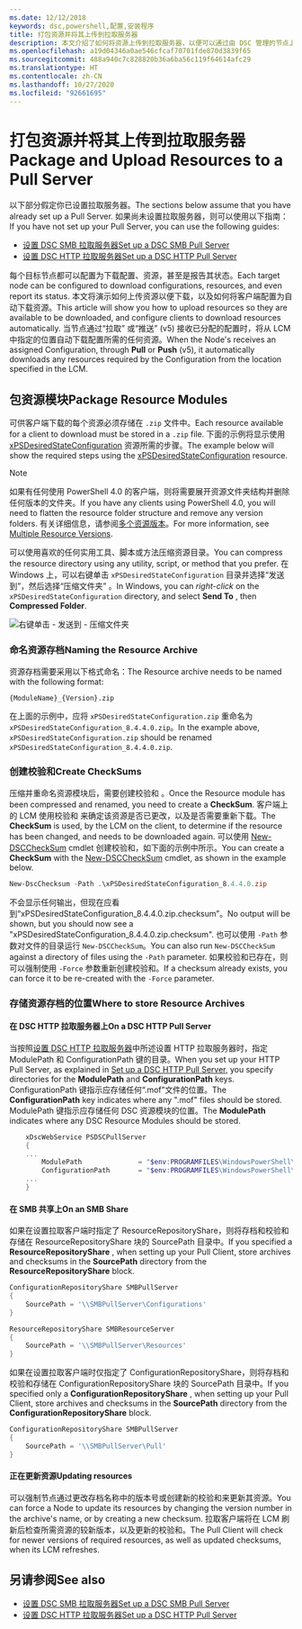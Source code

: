 ```yaml
---
ms.date: 12/12/2018
keywords: dsc,powershell,配置,安装程序
title: 打包资源并将其上传到拉取服务器
description: 本文介绍了如何将资源上传到拉取服务器，以便可以通过由 DSC 管理的节点上的配置下载这些资源。
ms.openlocfilehash: a19d04346a0ae546cfcaf70701fde870d3839f65
ms.sourcegitcommit: 488a940c7c828820b36a6ba56c119f64614afc29
ms.translationtype: HT
ms.contentlocale: zh-CN
ms.lasthandoff: 10/27/2020
ms.locfileid: "92661695"
---
```

# <a name="package-and-upload-resources-to-a-pull-server"></a><span data-ttu-id="6438e-104">打包资源并将其上传到拉取服务器</span><span class="sxs-lookup"><span data-stu-id="6438e-104">Package and Upload Resources to a Pull Server</span></span>

<span data-ttu-id="6438e-105">以下部分假定你已设置拉取服务器。</span><span class="sxs-lookup"><span data-stu-id="6438e-105">The sections below assume that you have already set up a Pull Server.</span></span> <span data-ttu-id="6438e-106">如果尚未设置拉取服务器，则可以使用以下指南：</span><span class="sxs-lookup"><span data-stu-id="6438e-106">If you have not set up your Pull Server, you can use the following guides:</span></span>

- [<span data-ttu-id="6438e-107">设置 DSC SMB 拉取服务器</span><span class="sxs-lookup"><span data-stu-id="6438e-107">Set up a DSC SMB Pull Server</span></span>](pullServerSmb.md)
- [<span data-ttu-id="6438e-108">设置 DSC HTTP 拉取服务器</span><span class="sxs-lookup"><span data-stu-id="6438e-108">Set up a DSC HTTP Pull Server</span></span>](pullServer.md)

<span data-ttu-id="6438e-109">每个目标节点都可以配置为下载配置、资源，甚至是报告其状态。</span><span class="sxs-lookup"><span data-stu-id="6438e-109">Each target node can be configured to download configurations, resources, and even report its status.</span></span> <span data-ttu-id="6438e-110">本文将演示如何上传资源以便下载，以及如何将客户端配置为自动下载资源。</span><span class="sxs-lookup"><span data-stu-id="6438e-110">This article will show you how to upload resources so they are available to be downloaded, and configure clients to download resources automatically.</span></span> <span data-ttu-id="6438e-111">当节点通过“拉取”  或“推送”  (v5) 接收已分配的配置时，将从 LCM 中指定的位置自动下载配置所需的任何资源。</span><span class="sxs-lookup"><span data-stu-id="6438e-111">When the Node's receives an assigned Configuration, through **Pull** or **Push** (v5), it automatically downloads any resources required by the Configuration from the location specified in the LCM.</span></span>

## <a name="package-resource-modules"></a><span data-ttu-id="6438e-112">包资源模块</span><span class="sxs-lookup"><span data-stu-id="6438e-112">Package Resource Modules</span></span>

<span data-ttu-id="6438e-113">可供客户端下载的每个资源必须存储在 `.zip` 文件中。</span><span class="sxs-lookup"><span data-stu-id="6438e-113">Each resource available for a client to download must be stored in a `.zip` file.</span></span> <span data-ttu-id="6438e-114">下面的示例将显示使用 [xPSDesiredStateConfiguration](https://www.powershellgallery.com/packages/xPSDesiredStateConfiguration/8.4.0.0) 资源所需的步骤。</span><span class="sxs-lookup"><span data-stu-id="6438e-114">The example below will show the required steps using the [xPSDesiredStateConfiguration](https://www.powershellgallery.com/packages/xPSDesiredStateConfiguration/8.4.0.0) resource.</span></span>

> [!NOTE]
> <span data-ttu-id="6438e-115">如果有任何使用 PowerShell 4.0 的客户端，则将需要展开资源文件夹结构并删除任何版本的文件夹。</span><span class="sxs-lookup"><span data-stu-id="6438e-115">If you have any clients using PowerShell 4.0, you will need to flatten the resource folder structure and remove any version folders.</span></span> <span data-ttu-id="6438e-116">有关详细信息，请参阅[多个资源版本](../configurations/import-dscresource.md#multiple-resource-versions)。</span><span class="sxs-lookup"><span data-stu-id="6438e-116">For more information, see [Multiple Resource Versions](../configurations/import-dscresource.md#multiple-resource-versions).</span></span>

<span data-ttu-id="6438e-117">可以使用喜欢的任何实用工具、脚本或方法压缩资源目录。</span><span class="sxs-lookup"><span data-stu-id="6438e-117">You can compress the resource directory using any utility, script, or method that you prefer.</span></span> <span data-ttu-id="6438e-118">在 Windows 上，可以右键单击 `xPSDesiredStateConfiguration` 目录并选择“发送到”，然后选择“压缩文件夹” 。</span><span class="sxs-lookup"><span data-stu-id="6438e-118">In Windows, you can _right-click_ on the `xPSDesiredStateConfiguration` directory, and select **Send To** , then **Compressed Folder**.</span></span>

![右键单击 - 发送到 - 压缩文件夹](media/package-upload-resources/right-click.gif)

### <a name="naming-the-resource-archive"></a><span data-ttu-id="6438e-120">命名资源存档</span><span class="sxs-lookup"><span data-stu-id="6438e-120">Naming the Resource Archive</span></span>

<span data-ttu-id="6438e-121">资源存档需要采用以下格式命名：</span><span class="sxs-lookup"><span data-stu-id="6438e-121">The Resource archive needs to be named with the following format:</span></span>

```
{ModuleName}_{Version}.zip
```

<span data-ttu-id="6438e-122">在上面的示例中，应将 `xPSDesiredStateConfiguration.zip` 重命名为 `xPSDesiredStateConfiguration_8.4.4.0.zip`。</span><span class="sxs-lookup"><span data-stu-id="6438e-122">In the example above, `xPSDesiredStateConfiguration.zip` should be renamed `xPSDesiredStateConfiguration_8.4.4.0.zip`.</span></span>

### <a name="create-checksums"></a><span data-ttu-id="6438e-123">创建校验和</span><span class="sxs-lookup"><span data-stu-id="6438e-123">Create CheckSums</span></span>

<span data-ttu-id="6438e-124">压缩并重命名资源模块后，需要创建校验和  。</span><span class="sxs-lookup"><span data-stu-id="6438e-124">Once the Resource module has been compressed and renamed, you need to create a **CheckSum**.</span></span> <span data-ttu-id="6438e-125">客户端上的 LCM 使用校验和  来确定该资源是否已更改，以及是否需要重新下载。</span><span class="sxs-lookup"><span data-stu-id="6438e-125">The **CheckSum** is used, by the LCM on the client, to determine if the resource has been changed, and needs to be downloaded again.</span></span> <span data-ttu-id="6438e-126">可以使用 [New-DSCCheckSum](/powershell/module/PSDesiredStateConfiguration/New-DSCCheckSum) cmdlet 创建校验和，如下面的示例中所示。</span><span class="sxs-lookup"><span data-stu-id="6438e-126">You can create a **CheckSum** with the [New-DSCCheckSum](/powershell/module/PSDesiredStateConfiguration/New-DSCCheckSum) cmdlet, as shown in the example below.</span></span>

```powershell
New-DscChecksum -Path .\xPSDesiredStateConfiguration_8.4.4.0.zip
```

<span data-ttu-id="6438e-127">不会显示任何输出，但现在应看到“xPSDesiredStateConfiguration_8.4.4.0.zip.checksum”。</span><span class="sxs-lookup"><span data-stu-id="6438e-127">No output will be shown, but you should now see a "xPSDesiredStateConfiguration_8.4.4.0.zip.checksum".</span></span> <span data-ttu-id="6438e-128">也可以使用 `-Path` 参数对文件的目录运行 `New-DSCCheckSum`。</span><span class="sxs-lookup"><span data-stu-id="6438e-128">You can also run `New-DSCCheckSum` against a directory of files using the `-Path` parameter.</span></span> <span data-ttu-id="6438e-129">如果校验和已存在，则可以强制使用 `-Force` 参数重新创建校验和。</span><span class="sxs-lookup"><span data-stu-id="6438e-129">If a checksum already exists, you can force it to be re-created with the `-Force` parameter.</span></span>

### <a name="where-to-store-resource-archives"></a><span data-ttu-id="6438e-130">存储资源存档的位置</span><span class="sxs-lookup"><span data-stu-id="6438e-130">Where to store Resource Archives</span></span>

#### <a name="on-a-dsc-http-pull-server"></a><span data-ttu-id="6438e-131">在 DSC HTTP 拉取服务器上</span><span class="sxs-lookup"><span data-stu-id="6438e-131">On a DSC HTTP Pull Server</span></span>

<span data-ttu-id="6438e-132">当按照[设置 DSC HTTP 拉取服务器](pullServer.md)中所述设置 HTTP 拉取服务器时，指定 ModulePath  和 ConfigurationPath  键的目录。</span><span class="sxs-lookup"><span data-stu-id="6438e-132">When you set up your HTTP Pull Server, as explained in [Set up a DSC HTTP Pull Server](pullServer.md), you specify directories for the **ModulePath** and **ConfigurationPath** keys.</span></span> <span data-ttu-id="6438e-133">ConfigurationPath  键指示应存储任何“.mof”文件的位置。</span><span class="sxs-lookup"><span data-stu-id="6438e-133">The **ConfigurationPath** key indicates where any ".mof" files should be stored.</span></span> <span data-ttu-id="6438e-134">ModulePath  键指示应存储任何 DSC 资源模块的位置。</span><span class="sxs-lookup"><span data-stu-id="6438e-134">The **ModulePath** indicates where any DSC Resource Modules should be stored.</span></span>

```powershell
    xDscWebService PSDSCPullServer
    {
    ...
        ModulePath              = "$env:PROGRAMFILES\WindowsPowerShell\DscService\Modules"
        ConfigurationPath       = "$env:PROGRAMFILES\WindowsPowerShell\DscService\Configuration"
    ...
    }

```

#### <a name="on-an-smb-share"></a><span data-ttu-id="6438e-135">在 SMB 共享上</span><span class="sxs-lookup"><span data-stu-id="6438e-135">On an SMB Share</span></span>

<span data-ttu-id="6438e-136">如果在设置拉取客户端时指定了 ResourceRepositoryShare，则将存档和校验和存储在 ResourceRepositoryShare 块的 SourcePath 目录中。</span><span class="sxs-lookup"><span data-stu-id="6438e-136">If you specified a **ResourceRepositoryShare** , when setting up your Pull Client, store archives and checksums in the **SourcePath** directory from the **ResourceRepositoryShare** block.</span></span>

```powershell
ConfigurationRepositoryShare SMBPullServer
{
    SourcePath = '\\SMBPullServer\Configurations'
}

ResourceRepositoryShare SMBResourceServer
{
    SourcePath = '\\SMBPullServer\Resources'
}
```

<span data-ttu-id="6438e-137">如果在设置拉取客户端时仅指定了 ConfigurationRepositoryShare，则将存档和校验和存储在 ConfigurationRepositoryShare 块的 SourcePath 目录中。</span><span class="sxs-lookup"><span data-stu-id="6438e-137">If you specified only a **ConfigurationRepositoryShare** , when setting up your Pull Client, store archives and checksums in the **SourcePath** directory from the **ConfigurationRepositoryShare** block.</span></span>

```powershell
ConfigurationRepositoryShare SMBPullServer
{
    SourcePath = '\\SMBPullServer\Pull'
}
```

#### <a name="updating-resources"></a><span data-ttu-id="6438e-138">正在更新资源</span><span class="sxs-lookup"><span data-stu-id="6438e-138">Updating resources</span></span>

<span data-ttu-id="6438e-139">可以强制节点通过更改存档名称中的版本号或创建新的校验和来更新其资源。</span><span class="sxs-lookup"><span data-stu-id="6438e-139">You can force a Node to update its resources by changing the version number in the archive's name, or by creating a new checksum.</span></span> <span data-ttu-id="6438e-140">拉取客户端将在 LCM 刷新后检查所需资源的较新版本，以及更新的校验和。</span><span class="sxs-lookup"><span data-stu-id="6438e-140">The Pull Client will check for newer versions of required resources, as well as updated checksums, when its LCM refreshes.</span></span>

## <a name="see-also"></a><span data-ttu-id="6438e-141">另请参阅</span><span class="sxs-lookup"><span data-stu-id="6438e-141">See also</span></span>

- [<span data-ttu-id="6438e-142">设置 DSC SMB 拉取服务器</span><span class="sxs-lookup"><span data-stu-id="6438e-142">Set up a DSC SMB Pull Server</span></span>](pullServerSmb.md)
- [<span data-ttu-id="6438e-143">设置 DSC HTTP 拉取服务器</span><span class="sxs-lookup"><span data-stu-id="6438e-143">Set up a DSC HTTP Pull Server</span></span>](pullServer.md)
